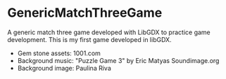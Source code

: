 # GenericMatchThreeGame
A generic match three game developed with LibGDX to practice game development. This is my first game developed in libGDX. 
- Gem stone assets: 1001.com
- Background music: "Puzzle Game 3" by Eric Matyas Soundimage.org
- Background image: Paulina Riva
